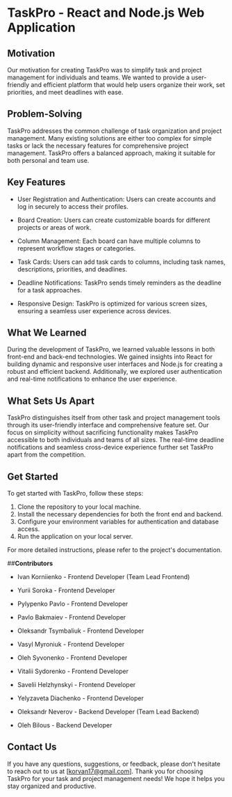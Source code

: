 # **TaskPro - React and Node.js Web Application**

## **Motivation**

Our motivation for creating TaskPro was to simplify task and project management
for individuals and teams. We wanted to provide a user-friendly and efficient
platform that would help users organize their work, set priorities, and meet
deadlines with ease.

## **Problem-Solving**

TaskPro addresses the common challenge of task organization and project
management. Many existing solutions are either too complex for simple tasks or
lack the necessary features for comprehensive project management. TaskPro offers
a balanced approach, making it suitable for both personal and team use.

## **Key Features**

- User Registration and Authentication: Users can create accounts and log in
  securely to access their profiles.

- Board Creation: Users can create customizable boards for different projects or
  areas of work.

- Column Management: Each board can have multiple columns to represent workflow
  stages or categories.

- Task Cards: Users can add task cards to columns, including task names,
  descriptions, priorities, and deadlines.

- Deadline Notifications: TaskPro sends timely reminders as the deadline for a
  task approaches.

- Responsive Design: TaskPro is optimized for various screen sizes, ensuring a
  seamless user experience across devices.

## **What We Learned**

During the development of TaskPro, we learned valuable lessons in both front-end
and back-end technologies. We gained insights into React for building dynamic
and responsive user interfaces and Node.js for creating a robust and efficient
backend. Additionally, we explored user authentication and real-time
notifications to enhance the user experience.

## **What Sets Us Apart**

TaskPro distinguishes itself from other task and project management tools
through its user-friendly interface and comprehensive feature set. Our focus on
simplicity without sacrificing functionality makes TaskPro accessible to both
individuals and teams of all sizes. The real-time deadline notifications and
seamless cross-device experience further set TaskPro apart from the competition.

## **Get Started**

To get started with TaskPro, follow these steps:

1. Clone the repository to your local machine.
2. Install the necessary dependencies for both the front end and backend.
3. Configure your environment variables for authentication and database access.
4. Run the application on your local server.

For more detailed instructions, please refer to the project's documentation.

##**Contributors**

- Ivan Korniienko - Frontend Developer (Team Lead Frontend)

- Yurii Soroka - Frontend Developer

- Pylypenko Pavlo - Frontend Developer

- Pavlo Bakmaiev - Frontend Developer

- Oleksandr Tsymbaliuk - Frontend Developer

- Vasyl Myroniuk - Frontend Developer

- Oleh Syvonenko - Frontend Developer

- Vitalii Sydorenko - Frontend Developer

- Savelii Helzhynskyi - Frontend Developer

- Yelyzaveta Diachenko - Frontend Developer

- Oleksandr Neverov - Backend Developer (Team Lead Backend)

- Oleh Bilous - Backend Developer

## **Contact Us**

If you have any questions, suggestions, or feedback, please don't hesitate to
reach out to us at [korvan17@gmail.com]. Thank you for choosing TaskPro for your
task and project management needs! We hope it helps you stay organized and
productive.
